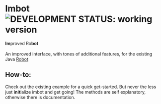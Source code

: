 # Imbot &nbsp; ![DEVELOPMENT STATUS: working version](https://badgen.net/badge/DEVELOPMENT%20STATUS/working%20version/green)

<b>Im</b>proved Ro<b>bot</b> <br> <br>
An improved interface, with tones of additional features, for the existing Java [Robot](https://docs.oracle.com/javase/7/docs/api/java/awt/Robot.html)

## How-to:
Check out the existing example for a quick get-started. But never the less just <b>init</b>ialize imbot and get going! The methods are self explanatory, otherwise there is documentation.
